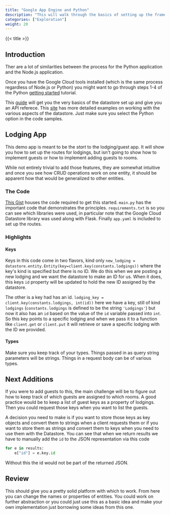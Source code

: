 ```yaml
---
title: "Google App Engine and Python"
description: "This will walk through the basics of setting up the framework for a Python Flask application on Google's App Engine framework."
categories: ["Exploration"]
weight: 20
---
```

<!--- Make sure to fill out the title and description above, they will be used when generating lists of exploration topics -->
<!--- The weight above determines what order this will be shown among other exploration topics in this same folder, lower numbers are shown first. Start using at least multiples of 5, that way if you need to add a content page between existing ones there are enough open weights to do so. They are integers only -->

{{< title >}}
## Introduction
Ther are a lot of similarities between the process for the Python application and the Node.js application.

Once you have the Google Cloud tools installed (which is the same process regardless of Node.js or Python) you might want to go through steps 1-4 of the Python [getting started](https://cloud.google.com/appengine/docs/standard/python3/building-app/) tutorial.

This [guide](https://googleapis.github.io/google-cloud-python/latest/datastore/index.html) will get you the very basics of the datastore set up and give you an API referece. This [site](https://cloud.google.com/datastore/docs/concepts/entities) has more detailed examples on working with the various aspects of the datastore. Just make sure you select the Python option in the code samples.

## Lodging App
This demo app is meant to be the *start* to the lodging/guest app. It will show you how to set up the routes for lodgings, but isn't going to show how to implement guests or how to implement adding guests to rooms.

While not entirely trivial to add those features, they are somewhat intuitive and once you see how CRUD operations work on one entity, it should be apparent how that would be generalized to other entities.

### The Code

[This Gist](https://gist.github.com/wolfordj/a8ea135d6fd012c5929679cf7ce930ad) houses the code required to get this started. `main.py` has the important code that demonstrates the principles. `requirements.txt` is so you can see which libraries were used, in particular note that the Google Cloud Datastore library was used along with Flask. Finally `app.yaml` is included to set up the routes.

### Highlights

#### Keys

Keys in this code come in two flavors, kind only `new_lodging = datastore.entity.Entity(key=client.key(constants.lodgings))` where the key's kind is specified but there is no ID. We do this when we are posting a new lodging and we want the datastore to make an ID for us. When it does, this keys `id` property will be updated to hold the new ID assigned by the datastore.

The other is a key had has an id. `lodging_key = client.key(constants.lodgings, int(id))` here we have a key, still of kind `lodgings` (`constants.lodgings` is defined to be the string `'Lodgings'`) but now it also has an `id` based on the value of the `id` variable passed into `int`. So this key points to a specific lodging and when we pass it to a function like `client.get` or `client.put` it will retrieve or save a specific lodging with the ID we provided.

#### Types
Make sure you keep track of your types. Things passed in as query string parameters will be strings. Things in a request body can be of various types.

## Next Additions
If you were to add guests to this, the main challenge will be to figure out how to keep track of which guests are assigned to which rooms. A good practice would be to keep a list of guest keys as a property of lodgings. Then you could request those keys when you want to list the guests.

A decision you need to make is if you want to store those keys as key objects and convert them to strings when a client requests them or if you want to store them as strings and convert them to keys when you need to use them with the Datastore. You can see that when we return results we have to manually add the `id` to the JSON representation via this code

```python
for e in results:
    e["id"] = e.key.id
```

Without this the id would not be part of the returned JSON.

## Review
This should give you a pretty solid platform with which to work. From here you can change the names or properties of entities. You could work on further abstraction or you could just use this as a basic idea and make your own implementation just borrowing some ideas from this one.